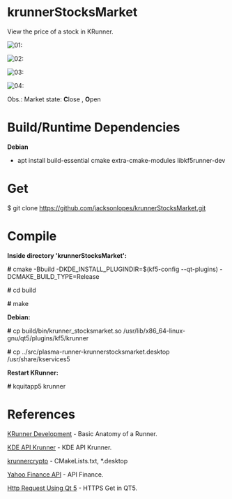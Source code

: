 # krunnerStocksMarket

View the price of a stock in KRunner.

![01:](https://i.pstorage.space/i/pLX6Zx685/original_01.png)

![02:](https://i.pstorage.space/i/ODo7pM75k/original_02.png)

![03:](https://i.pstorage.space/i/m1P7ZR7R0/original_03.png)

![04:](https://i.pstorage.space/i/yo72Mg2Jm/original_04.png)

Obs.: Market state: **C**lose , **O**pen

Build/Runtime Dependencies
==================

**Debian**

* apt install build-essential cmake extra-cmake-modules libkf5runner-dev

Get
===

$ git clone https://github.com/jacksonlopes/krunnerStocksMarket.git

Compile
=======

**Inside directory 'krunnerStocksMarket':**

**#** cmake -Bbuild -DKDE_INSTALL_PLUGINDIR=$(kf5-config --qt-plugins) -DCMAKE_BUILD_TYPE=Release

**#** cd build

**#** make

**Debian:**

**#** cp build/bin/krunner_stocksmarket.so /usr/lib/x86_64-linux-gnu/qt5/plugins/kf5/krunner

**#** cp ../src/plasma-runner-krunnerstocksmarket.desktop /usr/share/kservices5

**Restart KRunner:**

**#** kquitapp5 krunner

References
==========

[KRunner Development](https://techbase.kde.org/Development/Tutorials/Plasma4/AbstractRunner) - Basic Anatomy of a Runner.

[KDE API Krunner](https://api.kde.org/frameworks/krunner/html/index.html) - KDE API Krunner.

[krunnercrypto](https://github.com/santiacq/krunnercrypto) - CMakeLists.txt, *.desktop

[Yahoo Finance API](https://finance.yahoo.com/quotes/API,Documentation/view/v1) - API Finance.

[Http Request Using Qt 5](https://karanbalkar.com/posts/sending-http-request-using-qt5) - HTTPS Get in QT5.
